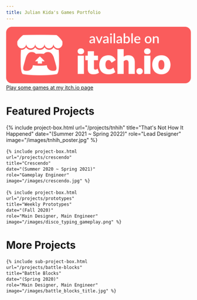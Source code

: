 ```yaml
---
title: Julian Kida's Games Portfolio
---
```


<div class="itch-link">
    <span>
        <img src="/images/itch.png">
        <a href="{{ include.url }}">Play some games at my itch.io page</a>
    </span>
</div>

# Featured Projects

<div class="project-container">
    {% include project-box.html 
    url="/projects/tnhih" 
    title="That's Not How It Happened" 
    date="(Summer 2021 ~ Spring 2022)" 
    role="Lead Designer"
    image="/images/tnhih_poster.jpg" %}

    {% include project-box.html 
    url="/projects/crescendo" 
    title="Crescendo" 
    date="(Summer 2020 ~ Spring 2021)" 
    role="Gameplay Engineer"
    image="/images/crescendo.jpg" %}

    {% include project-box.html 
    url="/projects/prototypes" 
    title="Weekly Prototypes" 
    date="(Fall 2020)" 
    role="Main Designer, Main Engineer"
    image="/images/disco_typing_gameplay.png" %}
</div>

# More Projects

<div class="project-container">

    {% include sub-project-box.html 
    url="/projects/battle-blocks" 
    title="Battle Blocks" 
    date="(Spring 2020)" 
    role="Main Designer, Main Engineer"
    image="/images/battle_blocks_title.jpg" %}
</div>

<!---
## [That's Not How It Happened! (Summer 2021 ~ Spring 2022)](/projects/tnhih)
[{% include resized_image.html url="/images/tnhih_poster.jpg" height="30%" width="30%" %}](/projects/tnhih)

## [Crescendo (Summer 2020 ~ Spring 2021)](/projects/crescendo)
[{% include image.html url="/images/crescendo.jpg"  %}](/projects/crescendo)

## [Weekly Prototypes (Fall 2020)](/projects/prototypes)
[{% include image.html url="/images/spincook_title.png"  %}](/projects/prototypes)
--->
